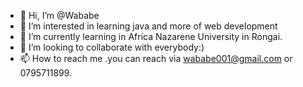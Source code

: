 - 👋 Hi, I’m @Wababe
- 👀 I’m interested in learning java and more of web development
- 🌱 I’m currently learning in Africa Nazarene University in Rongai.
- 💞️ I’m looking to collaborate with everybody:)
- 📫 How to reach me .you can reach via wababe001@gmail.com or 0795711899.

<!---
Wababe/Wababe is a ✨ special ✨ repository because its `README.md` (this file) appears on your GitHub profile.
You can click the Preview link to take a look at your changes.
--->
